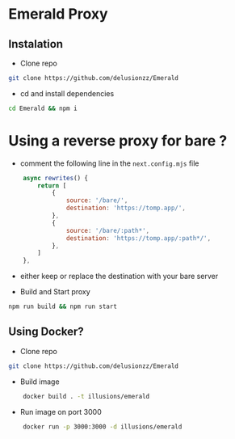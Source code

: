# Emerald Proxy

## Instalation

- Clone repo

```bash
git clone https://github.com/delusionzz/Emerald
```

- cd and install dependencies

```bash
cd Emerald && npm i
```

# Using a reverse proxy for bare ?

- comment the following line in the `next.config.mjs` file

```js
    async rewrites() {
        return [
            {
                source: '/bare/',
                destination: 'https://tomp.app/',
            },
            {
                source: '/bare/:path*',
                destination: 'https://tomp.app/:path*/',
            },
        ]
    },
```

- either keep or replace the destination with your bare server

- Build and Start proxy

```bash
npm run build && npm run start
```

## Using Docker?

- Clone repo

```bash
git clone https://github.com/delusionzz/Emerald
```

- Build image

```bash
    docker build . -t illusions/emerald
```

- Run image on port 3000

```bash
    docker run -p 3000:3000 -d illusions/emerald
```

